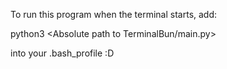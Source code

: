 To run this program when the terminal starts, add:

python3 <Absolute path to TerminalBun/main.py>

into your .bash_profile :D

